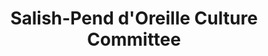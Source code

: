 ---
layout: repo
title: "Salish-Pend d'Oreille Culture Committee"
id: 16495
permalink: repos/16495/
---